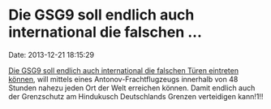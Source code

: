Die GSG9 soll endlich auch international die falschen \...
==========================================================

Date: 2013-12-21 18:15:29

[Die GSG9 soll endlich auch international die falschen Türen eintreten
können](http://www.mz-web.de/mitteldeutschland/flughafen-startet-gsg-9-bald-von-leipzig-halle-,20641266,17330414.html),
will mittels eines Antonov-Frachtflugzeugs innerhalb von 48 Stunden
nahezu jeden Ort der Welt erreichen können. Damit endlich auch der
Grenzschutz am Hindukusch Deutschlands Grenzen verteidigen kann!1!!
